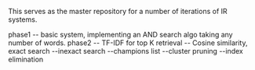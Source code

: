 This serves as the master repository for a number of iterations of IR systems.

phase1 -- basic system, implementing an AND search algo taking any number of words.
phase2 -- TF-IDF for top K retrieval 
	-- Cosine similarity, exact search 
	--inexact search
	--champions list
	--cluster pruning
	--index elimination
	
